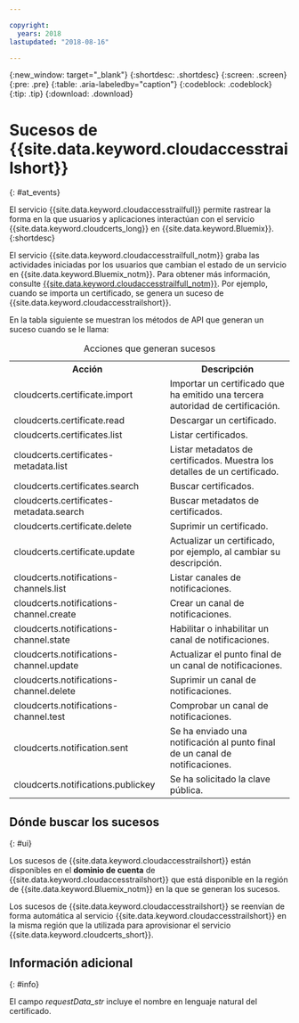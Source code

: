 ```yaml
---

copyright:
  years: 2018
lastupdated: "2018-08-16"

---
```


{:new_window: target="_blank"}
{:shortdesc: .shortdesc}
{:screen: .screen}
{:pre: .pre}
{:table: .aria-labeledby="caption"}
{:codeblock: .codeblock}
{:tip: .tip}
{:download: .download}


# Sucesos de {{site.data.keyword.cloudaccesstrailshort}}  
{: #at_events}

El servicio {{site.data.keyword.cloudaccesstrailfull}} permite rastrear la forma en la que usuarios y aplicaciones interactúan con el servicio {{site.data.keyword.cloudcerts_long}} en {{site.data.keyword.Bluemix}}.
{:shortdesc}

El servicio {{site.data.keyword.cloudaccesstrailfull_notm}} graba las actividades iniciadas por los usuarios que cambian el estado de un servicio en {{site.data.keyword.Bluemix_notm}}. Para obtener más información, consulte [{{site.data.keyword.cloudaccesstrailfull_notm}}](/docs/services/cloud-activity-tracker/index.html#getting-started-with-cla). Por ejemplo, cuando se importa un certificado, se genera un suceso de {{site.data.keyword.cloudaccesstrailshort}}.

En la tabla siguiente se muestran los métodos de API que generan un suceso cuando se le llama:

<table>
  <caption>Acciones que generan sucesos</caption>
  <tr>
    <th>Acción</th>
	  <th>Descripción</th>
  </tr>
  <tr>
    <td>cloudcerts.certificate.import</td>
	  <td>Importar un certificado que ha emitido una tercera autoridad de certificación.</td>
  </tr>
  <tr>
    <td>cloudcerts.certificate.read</td>
	  <td>Descargar un certificado.</td>
  </tr>
  <tr>
    <td>cloudcerts.certificates.list</td>
	  <td>Listar certificados.</td>
  </tr>
  <tr>
    <td>cloudcerts.certificates-metadata.list</td>
	  <td>Listar metadatos de certificados. Muestra los detalles de un certificado.</td>
  </tr>
  <tr>
    <td>cloudcerts.certificates.search</td>
	  <td>Buscar certificados.</td>
  </tr>
  <tr>
    <td>cloudcerts.certificates-metadata.search</td>
	  <td>Buscar metadatos de certificados.</td>
  </tr>
  <tr>
    <td>cloudcerts.certificate.delete</td>
	  <td>Suprimir un certificado.</td>
  </tr>
  <tr>
    <td>cloudcerts.certificate.update</td>
	  <td>Actualizar un certificado, por ejemplo, al cambiar su descripción.</td>
  </tr>
  <tr>
    <td>cloudcerts.notifications-channels.list</td>
	  <td>Listar canales de notificaciones.</td>
  </tr>
  <tr>
    <td>cloudcerts.notifications-channel.create</td>
	  <td>Crear un canal de notificaciones.</td>
  </tr>
  <tr>
    <td>cloudcerts.notifications-channel.state</td>
	  <td>Habilitar o inhabilitar un canal de notificaciones.</td>
  </tr>
  <tr>
    <td>cloudcerts.notifications-channel.update</td>
	  <td>Actualizar el punto final de un canal de notificaciones.</td>
  </tr>
  <tr>
    <td>cloudcerts.notifications-channel.delete</td>
	  <td>Suprimir un canal de notificaciones.</td>
  </tr>
  <tr>
    <td>cloudcerts.notifications-channel.test</td>
	  <td>Comprobar un canal de notificaciones.</td>
  </tr>
  <tr>
    <td>cloudcerts.notification.sent</td>
	  <td>Se ha enviado una notificación al punto final de un canal de notificaciones.</td>
  </tr>
  <tr>
    <td>cloudcerts.notifications.publickey</td>
	  <td>Se ha solicitado la clave pública.</td>
  </tr>
</table>

## Dónde buscar los sucesos
{: #ui}

Los sucesos de {{site.data.keyword.cloudaccesstrailshort}} están disponibles en el **dominio de cuenta** de {{site.data.keyword.cloudaccesstrailshort}} que está disponible en la región de {{site.data.keyword.Bluemix_notm}} en la que se generan los sucesos.

Los sucesos de {{site.data.keyword.cloudaccesstrailshort}} se reenvían de forma automática al servicio {{site.data.keyword.cloudaccesstrailshort}} en la misma región que la utilizada para aprovisionar el servicio {{site.data.keyword.cloudcerts_short}}.

## Información adicional
{: #info}

El campo *requestData_str* incluye el nombre en lenguaje natural del certificado.
